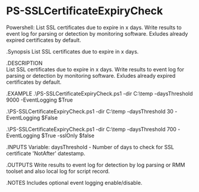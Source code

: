 # PS-SSLCertificateExpiryCheck
Powershell: List SSL certificates due to expire in x days. Write results to event log for parsing or detection by monitoring software. Exludes already expired certificates by default.

.Synopsis
   List SSL certificates due to expire in x days. 
   
.DESCRIPTION   
   List SSL certificates due to expire in x days. Write results to event log for parsing or detection by monitoring software. 
   Exludes already expired certificates by default. 
   
.EXAMPLE
   .\PS-SSLCertificateExpiryCheck.ps1 -dir C:\temp -daysThreshold 9000 -EventLogging $True   
   
   .\PS-SSLCertificateExpiryCheck.ps1 -dir C:\temp -daysThreshold 30 -EventLogging $False
   
   .\PS-SSLCertificateExpiryCheck.ps1 -dir C:\temp -daysThreshold 700 -EventLogging $True -sslOnly $false
   
   
.INPUTS
   Variable: daysThreshold - Number of days to check for SSL certificate 'NotAfter' datestamp. 
   
.OUTPUTS
   Write results to event log for detection by log parsing or RMM toolset and also local log for script record.  
   
.NOTES
   Includes optional event logging enable/disable.
   
